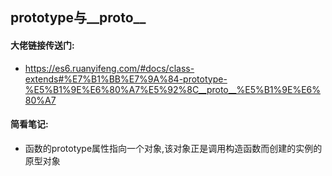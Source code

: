 ## prototype与__proto__
#### 大佬链接传送门:
- https://es6.ruanyifeng.com/#docs/class-extends#%E7%B1%BB%E7%9A%84-prototype-%E5%B1%9E%E6%80%A7%E5%92%8C__proto__%E5%B1%9E%E6%80%A7
#### 简看笔记:
- 函数的prototype属性指向一个对象,该对象正是调用构造函数而创建的实例的原型对象  